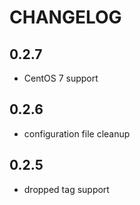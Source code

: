 # CHANGELOG

## 0.2.7

* CentOS 7 support

## 0.2.6

* configuration file cleanup

## 0.2.5

* dropped tag support
